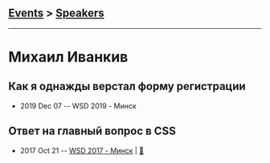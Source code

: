 ## [Events](../README.md) > [Speakers](../speakers.md)
---

# Михаил Иванкив

## Как я однажды верстал форму регистрации
- 2019 Dec 07 -- WSD 2019 - Минск    
## Ответ на главный вопрос в CSS
- 2017 Oct 21 -- [WSD 2017 - Минск](https://www.youtube.com/watch?v=cO2-zYzjyD0)  | [:notebook:](https://wsd.events/2017/10/21/pres/css-question/)  
